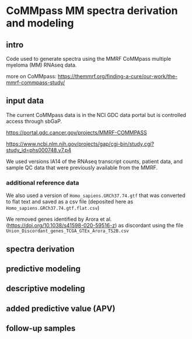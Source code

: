 # CoMMpass MM spectra derivation and modeling 

## intro

Code used to generate spectra using the MMRF  CoMMpass multiple myeloma (MM) RNAseq data.  

more on CoMMpass: https://themmrf.org/finding-a-cure/our-work/the-mmrf-commpass-study/ 



## input data 

The current CoMMpass data is in the NCI GDC data portal but is controlled access through sbGaP. 

https://portal.gdc.cancer.gov/projects/MMRF-COMMPASS 

https://www.ncbi.nlm.nih.gov/projects/gap/cgi-bin/study.cgi?study_id=phs000748.v7.p4

We used versions IA14 of the RNAseq transcript counts, patient data, and sample QC data that were previously available from the MMRF. 

### additional reference data 

We also used a version of `Homo_sapiens.GRCh37.74.gtf` that was converted to flat text and saved as a csv file (deposited here as `Homo_sapiens.GRCh37.74.gtf.flat.csv`) 

We removed genes identified by Arora et al. (https://doi.org/10.1038/s41598-020-59516-z) as discordant using  the file `Union_Discordant_genes_TCGA_GTEx_Arora_TS2B.csv` 

## spectra derivation 





## predictive modeling





## descriptive modeling 





## added predictive value (APV)





## follow-up samples 





